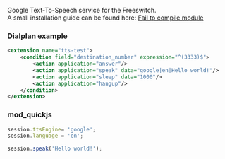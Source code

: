 <p>
  Google Text-To-Speech service for the Freeswitch. <br>
  A small installation guide can be found here: <a href="https://github.com/akscf/mod_openai_asr/issues/1">Fail to compile module</a>
</p>

### Dialplan example
```XML
<extension name="tts-test">
    <condition field="destination_number" expression="^(3333)$">
        <action application="answer"/>
        <action application="speak" data="google|en|Hello world!"/>
        <action application="sleep" data="1000"/>
        <action application="hangup"/>
    </condition>
</extension>
```

### mod_quickjs
```javascript
session.ttsEngine= 'google';
session.language = 'en';

session.speak('Hello world!');
```
